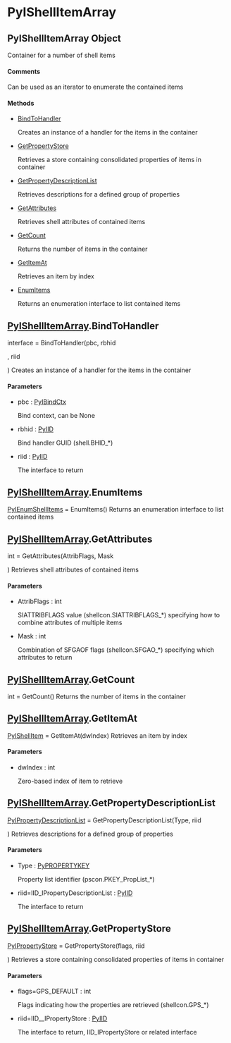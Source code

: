 # PyIShellItemArray


## PyIShellItemArray Object

Container for a number of shell items

#### Comments

Can be used as an iterator to enumerate the contained items

#### Methods

  - [BindToHandler](PyIShellItemArray.md#pyishellitemarraybindtohandler)

    Creates an instance of a handler for the items in the container&nbsp;

  - [GetPropertyStore](PyIShellItemArray.md#pyishellitemarraygetpropertystore)

    Retrieves a store containing consolidated properties of items in container&nbsp;

  - [GetPropertyDescriptionList](PyIShellItemArray.md#pyishellitemarraygetpropertydescriptionlist)

    Retrieves descriptions for a defined group of properties&nbsp;

  - [GetAttributes](PyIShellItemArray.md#pyishellitemarraygetattributes)

    Retrieves shell attributes of contained items&nbsp;

  - [GetCount](PyIShellItemArray.md#pyishellitemarraygetcount)

    Returns the number of items in the container&nbsp;

  - [GetItemAt](PyIShellItemArray.md#pyishellitemarraygetitemat)

    Retrieves an item by index&nbsp;

  - [EnumItems](PyIShellItemArray.md#pyishellitemarrayenumitems)

    Returns an enumeration interface to list contained items&nbsp;


## [PyIShellItemArray](PyIShellItemArray.md#pyishellitemarray)\.BindToHandler

interface = BindToHandler\(pbc, rbhid

, riid

\)
Creates an instance of a handler for the items in the container

#### Parameters

  - pbc : [PyIBindCtx](PyIBindCtx.md)

    Bind context, can be None

  - rbhid : [PyIID](PyIID.md)

    Bind handler GUID \(shell\.BHID\_\*\)

  - riid : [PyIID](PyIID.md)

    The interface to return


## [PyIShellItemArray](PyIShellItemArray.md#pyishellitemarray)\.EnumItems

[PyIEnumShellItems](PyIEnumShellItems.md) = EnumItems\(\)
Returns an enumeration interface to list contained items


## [PyIShellItemArray](PyIShellItemArray.md#pyishellitemarray)\.GetAttributes

int = GetAttributes\(AttribFlags, Mask

\)
Retrieves shell attributes of contained items

#### Parameters

  - AttribFlags : int

    SIATTRIBFLAGS value \(shellcon\.SIATTRIBFLAGS\_\*\) specifying how to combine attributes of multiple items

  - Mask : int

    Combination of SFGAOF flags \(shellcon\.SFGAO\_\*\) specifying which attributes to return


## [PyIShellItemArray](PyIShellItemArray.md#pyishellitemarray)\.GetCount

int = GetCount\(\)
Returns the number of items in the container


## [PyIShellItemArray](PyIShellItemArray.md#pyishellitemarray)\.GetItemAt

[PyIShellItem](PyIShellItem.md) = GetItemAt\(dwIndex\)
Retrieves an item by index

#### Parameters

  - dwIndex : int

    Zero-based index of item to retrieve


## [PyIShellItemArray](PyIShellItemArray.md#pyishellitemarray)\.GetPropertyDescriptionList

[PyIPropertyDescriptionList](PyIPropertyDescriptionList.md) = GetPropertyDescriptionList\(Type, riid

\)
Retrieves descriptions for a defined group of properties

#### Parameters

  - Type : [PyPROPERTYKEY](PyPROPERTYKEY.md)

    Property list identifier \(pscon\.PKEY\_PropList\_\*\)

  - riid=IID\_IPropertyDescriptionList : [PyIID](PyIID.md)

    The interface to return


## [PyIShellItemArray](PyIShellItemArray.md#pyishellitemarray)\.GetPropertyStore

[PyIPropertyStore](PyIPropertyStore.md) = GetPropertyStore\(flags, riid

\)
Retrieves a store containing consolidated properties of items in container

#### Parameters

  - flags=GPS\_DEFAULT : int

    Flags indicating how the properties are retrieved \(shellcon\.GPS\_\*\)

  - riid=IID\_\_IPropertyStore : [PyIID](PyIID.md)

    The interface to return, IID\_IPropertyStore or related interface
